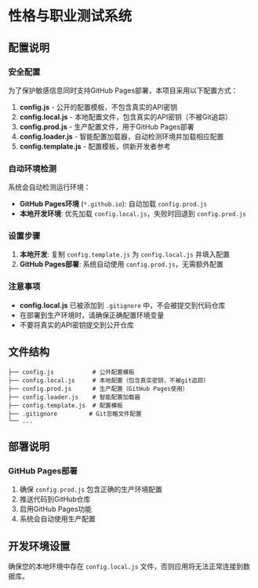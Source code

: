 # 性格与职业测试系统

## 配置说明

### 安全配置
为了保护敏感信息同时支持GitHub Pages部署，本项目采用以下配置方式：

1. **config.js** - 公开的配置模板，不包含真实的API密钥
2. **config.local.js** - 本地配置文件，包含真实的API密钥（不被Git追踪）
3. **config.prod.js** - 生产配置文件，用于GitHub Pages部署
4. **config.loader.js** - 智能配置加载器，自动检测环境并加载相应配置
5. **config.template.js** - 配置模板，供新开发者参考

### 自动环境检测
系统会自动检测运行环境：
- **GitHub Pages环境** (`*.github.io`): 自动加载 `config.prod.js`
- **本地开发环境**: 优先加载 `config.local.js`，失败时回退到 `config.prod.js`

### 设置步骤

1. **本地开发**: 复制 `config.template.js` 为 `config.local.js` 并填入配置
2. **GitHub Pages部署**: 系统自动使用 `config.prod.js`，无需额外配置

### 注意事项

- **config.local.js** 已被添加到 `.gitignore` 中，不会被提交到代码仓库
- 在部署到生产环境时，请确保正确配置环境变量
- 不要将真实的API密钥提交到公开仓库

## 文件结构

```
├── config.js           # 公开配置模板
├── config.local.js     # 本地配置（包含真实密钥，不被git追踪）
├── config.prod.js      # 生产配置（GitHub Pages使用）
├── config.loader.js    # 智能配置加载器
├── config.template.js  # 配置模板
├── .gitignore         # Git忽略文件配置
└── ...
```

## 部署说明

### GitHub Pages部署
1. 确保 `config.prod.js` 包含正确的生产环境配置
2. 推送代码到GitHub仓库
3. 启用GitHub Pages功能
4. 系统会自动使用生产配置

## 开发环境设置

确保您的本地环境中存在 `config.local.js` 文件，否则应用将无法正常连接到数据库。
